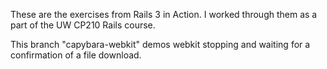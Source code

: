 These are the exercises from Rails 3 in Action. I worked through them as a part of the UW CP210 Rails course.

This branch "capybara-webkit" demos webkit stopping and waiting for a confirmation of a file download.